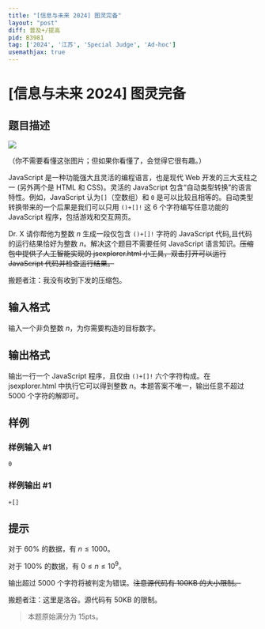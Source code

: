```yaml
---
title: "[信息与未来 2024] 图灵完备"
layout: "post"
diff: 普及+/提高
pid: B3981
tag: ['2024', '江苏', 'Special Judge', 'Ad-hoc']
usemathjax: true
---
```


# [信息与未来 2024] 图灵完备
## 题目描述

![](https://cdn.luogu.com.cn/upload/image_hosting/88clj7mw.png)

（你不需要看懂这张图片；但如果你看懂了，会觉得它很有趣。）

JavaScript 是一种功能强大且灵活的编程语言，也是现代 Web 开发的三大支柱之一 (另外两个是 HTML 和 CSS)。灵活的 JavaScript 包含“自动类型转换”的语言特性。例如，JavaScript 认为`[]`（空数组）和 `0` 是可以比较且相等的。自动类型转换带来的一个后果是我们可以只用 `()+[]!` 这 $6$ 个字符编写任意功能的 JavaScript 程序，包括游戏和交互网页。

Dr. X 请你帮他为整数 $n$ 生成一段仅包含 `()+[]!` 字符的 JavaScript 代码,且代码的运行结果恰好为整数 $n$。解决这个题目不需要任何 JavaScript 语言知识。~~压缩包中提供了人工智能实现的 jsexplorer.html 小工具，双击打开可以运行 JavaScript 代码并检查运行结果。~~

搬题者注：我没有收到下发的压缩包。
## 输入格式

输入一个非负整数 $n$，为你需要构造的目标数字。
## 输出格式

输出一行一个 JavaScript 程序，且仅由 `()+[]!` 六个字符构成。在 jsexplorer.html 中执行它可以得到整数 $n$。本题答案不唯一，输出任意不超过 $5000$ 个字符的解即可。
## 样例

### 样例输入 #1
```
0
```
### 样例输出 #1
```
+[]
```
## 提示

对于 $60\%$ 的数据，有 $n \leq 1000$。

对于 $100\%$ 的数据，有 $0 \leq n \leq 10^9$。

输出超过 $5000$ 个字符将被判定为错误。~~注意源代码有  $100\text{KB}$ 的大小限制。~~

搬题者注：这里是洛谷。源代码有 $50\text{KB}$ 的限制。

>本题原始满分为 $15\text{pts}$。
